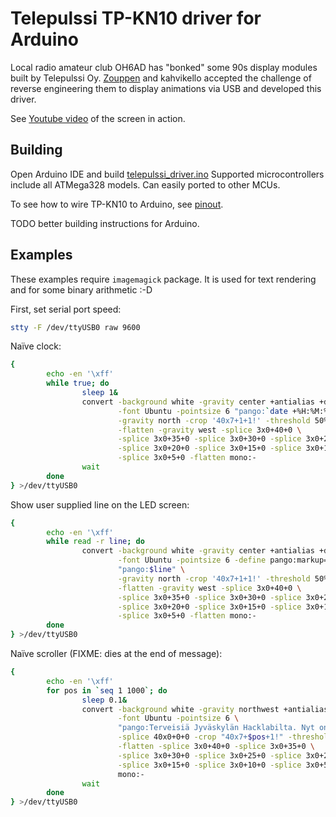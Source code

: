 # Telepulssi TP-KN10 driver for Arduino

Local radio amateur club OH6AD has "bonked" some 90s display modules
built by Telepulssi Oy. [Zouppen](https://twitter.com/zouppen) and
kahvikello accepted the challenge of reverse engineering them to
display animations via USB and developed this driver.

See [Youtube video](https://www.youtube.com/watch?v=fZEshGM8jz8) of
the screen in action.

## Building

Open Arduino IDE and build
[telepulssi_driver.ino](telepulssi_driver.ino) Supported
microcontrollers include all ATMega328 models. Can easily ported to
other MCUs.

To see how to wire TP-KN10 to Arduino, see [pinout](pinout.md).

TODO better building instructions for Arduino.

## Examples

These examples require `imagemagick` package. It is used for text
rendering and for some binary arithmetic :-D

First, set serial port speed:

```sh
stty -F /dev/ttyUSB0 raw 9600
```

Naïve clock:

```sh
{
        echo -en '\xff'
        while true; do
                sleep 1&
                convert -background white -gravity center +antialias +dither \
                        -font Ubuntu -pointsize 6 "pango:`date +%H:%M:%S`" \
                        -gravity north -crop '40x7+1+1!' -threshold 50% \
                        -flatten -gravity west -splice 3x0+40+0 \
                        -splice 3x0+35+0 -splice 3x0+30+0 -splice 3x0+25+0 \
                        -splice 3x0+20+0 -splice 3x0+15+0 -splice 3x0+10+0 \
                        -splice 3x0+5+0 -flatten mono:-
                wait
        done
} >/dev/ttyUSB0
```

Show user supplied line on the LED screen:

```sh
{
        echo -en '\xff'
        while read -r line; do
                convert -background white -gravity center +antialias +dither \
                        -font Ubuntu -pointsize 6 -define pango:markup=false \
                        "pango:$line" \
                        -gravity north -crop '40x7+1+1!' -threshold 50% \
                        -flatten -gravity west -splice 3x0+40+0 \
                        -splice 3x0+35+0 -splice 3x0+30+0 -splice 3x0+25+0 \
                        -splice 3x0+20+0 -splice 3x0+15+0 -splice 3x0+10+0 \
                        -splice 3x0+5+0 -flatten mono:-
        done
} >/dev/ttyUSB0
```

Naïve scroller (FIXME: dies at the end of message):

```sh
{
        echo -en '\xff'
        for pos in `seq 1 1000`; do
                sleep 0.1&
                convert -background white -gravity northwest +antialias +dither \
                        -font Ubuntu -pointsize 6 \
                        "pango:Terveisiä Jyväskylän Hacklabilta. Nyt on `date '+%d.%m.%Y %H:%M:%S'`. Moimoi!" \
                        -splice 40x0+0+0 -crop "40x7+$pos+1!" -threshold 50% \
                        -flatten -splice 3x0+40+0 -splice 3x0+35+0 \
                        -splice 3x0+30+0 -splice 3x0+25+0 -splice 3x0+20+0 \
                        -splice 3x0+15+0 -splice 3x0+10+0 -splice 3x0+5+0 \
                        mono:-
                wait
        done
} >/dev/ttyUSB0
```
